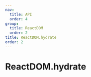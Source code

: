 ```yaml
---
nav:
  title: API
  order: 4
group:
  title: ReactDOM
  order: 2
title: ReactDOM.hydrate
order: 2
---
```


# ReactDOM.hydrate